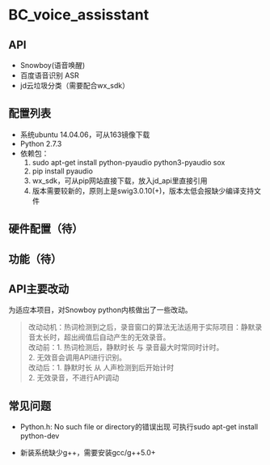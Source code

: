 # BC_voice_assisstant
## API
- Snowboy(语音唤醒)
- 百度语音识别 ASR
- jd云垃圾分类（需要配合wx_sdk）

## 配置列表 
- 系统ubuntu 14.04.06，可从163镜像下载
- Python 2.7.3
- 依赖包：
  1. sudo apt-get install python-pyaudio python3-pyaudio sox
  2. pip install pyaudio
  3. wx_sdk，可从pip网站直接下载，放入jd_api里直接引用
  4. 版本需要较新的，原则上是swig3.0.10(+)，版本太低会报缺少编译支持文件
## 硬件配置（待）
## 功能（待）
## API主要改动
为适应本项目，对Snowboy python内核做出了一些改动。
>改动动机：热词检测到之后，录音窗口的算法无法适用于实际项目：静默录音太长时，超出阀值后自动产生的无效录音。\
 改动前：1. 热词检测后，静默时长 与 录音最大时常同时计时。\
          2. 无效音会调用API进行识别。\
  改动后：1. 静默时长 从 人声检测到后开始计时\
          2. 无效录音，不进行API调动  
## 常见问题
- Python.h: No such file or directory的错误出现
可执行sudo apt-get install python-dev

- 新装系统缺少g++，需要安装gcc/g++5.0+ 
